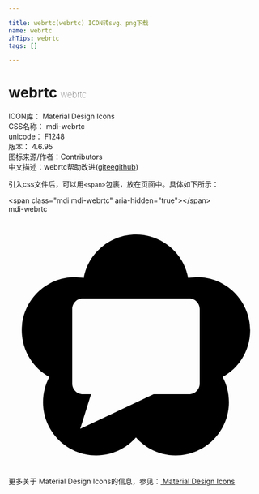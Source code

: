 ```yaml
---

title: webrtc(webrtc) ICON转svg、png下载
name: webrtc
zhTips: webrtc
tags: []

---
```


# webrtc  <small style="font-size: 60%;font-weight: 100">webrtc</small>


<div class="detail-page">
<p>
<span>
ICON库：
<span class="badge-secondary badge">Material Design Icons</span> 
</span>
<br/>
<span>
CSS名称：
<span class="badge-secondary badge">mdi-webrtc</span> 
</span>
<br/>
<span>
unicode：
<span class="badge-secondary badge">F1248</span> 
<copy-btn content='F1248' btn-title=""></copy-btn>
<copy-btn :content='String.fromCodePoint(parseInt("F1248", 16))' btn-title="复制U"></copy-btn>
</span>
<br/>
<span>
版本：
<span class="badge-secondary badge">4.6.95</span> 
</span>
<br/>
<span>图标来源/作者：<span class="badge-light badge">Contributors</span></span> 
<br/>
<span class="zh-detail">中文描述：<span class="badge-primary badge">webrtc</span><span class="help-link"><span>帮助改进</span>(<a href="https://gitee.com/liuwave/icon-helper/edit/master/json/material/webrtc.json" target="_blank" rel="noopener noreferrer">gitee</a><a href="https://github.com/liuwave/icon-helper/edit/master/json/material/webrtc.json" target="_blank" rel="noopener noreferrer">github</a></span>)</span><br/>
</p>
</div>
<div class="alert alert-dark">
  <i class="mdi mdi-webrtc mdi-48px"></i>
  <i class="mdi mdi-webrtc mdi-36px"></i>
  <i class="mdi mdi-webrtc mdi-24px"></i>
  <i class="mdi mdi-webrtc mdi-18px"></i>
</div>
<div>
  <p>引入css文件后，可以用<code>&lt;span&gt;</code>包裹，放在页面中。具体如下所示：    
  </p>
  <div class="alert alert-primary" style="font-size: 14px">
    &lt;span class="mdi mdi-webrtc" aria-hidden="true"&gt;&lt;/span&gt;
    <copy-btn content='<span class="mdi mdi-webrtc" aria-hidden="true"></span>'></copy-btn>
  </div>
  <div class="alert alert-secondary">
    <i class="mdi mdi-webrtc"
    style="font-size: 24px"
    aria-hidden="true"></i> mdi-webrtc
    <copy-btn content="mdi-webrtc" btn-title="复制图标名称"></copy-btn>
  </div>
</div>
<div id="svg" class="svg-wrap">
<svg xmlns="http://www.w3.org/2000/svg" viewBox="0 0 24 24"><path d="M12 2C14.44 2 16.5 3.75 16.91 6.07L17.75 6C20.5 6 22.75 8.24 22.75 11C22.75 12.89 21.7 14.53 20.16 15.38C20.54 16.09 20.75 16.89 20.75 17.75C20.75 20.5 18.5 22.75 15.75 22.75C14.26 22.75 12.92 22.1 12 21.06C11.08 22.1 9.74 22.75 8.25 22.75C5.5 22.75 3.25 20.5 3.25 17.75C3.25 16.89 3.47 16.09 3.84 15.38C2.3 14.53 1.25 12.89 1.25 11C1.25 8.24 3.5 6 6.25 6L7.09 6.07C7.5 3.75 9.56 2 12 2M6.75 20.25L13.66 17H17C17.55 17 18 16.55 18 16V9C18 8.45 17.55 8 17 8H7C6.45 8 6 8.45 6 9V16C6 16.55 6.45 17 7 17H7.77L6.75 20.25Z" /></svg>
</div>
<detail full-name='mdi-webrtc'></detail>
    
<div><p>更多关于 Material Design Icons的信息，参见：<a target="_blank" href="https://iconhelper.cn/material.html"> Material Design Icons</a>
</p></div>
